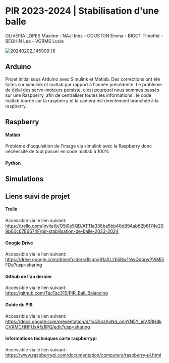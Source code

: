 # PIR 2023-2024 | Stabilisation d'une balle
OLIVEIRA LOPES Maxime - NAJI Inès - COUSTON Emma - BIGOT Timothé - BEGHIN Léa - VORMS Lucie

![20240202_145909 (1)](https://github.com/Moliveiralo/PIR-2324-StabilisationBalle/assets/133717115/8f52fa8f-02b0-4ea9-83f4-4813ad36bbab)

## Arduino 
Projet initial sous Arduino avec Simulink et Matlab.
Des corrections ont été faites sur simulink et matlab par rapport à l'année précédente.
Le problème de délai des servo-moteurs persiste, c'est pourquoi nous sommes passés sur une Raspberry, afin de centraliser toutes les informations : le code matlab tourne sur la raspberry et la caméra est directement branchée à la raspberry. 

## Raspberry 
  #### Matlab
  Problème d'acquisition de l'image via simulink avec la Raspberry donc nécéessité de tout passer en code matlab à 100%
  
  #### Python
  
## Simulations
 
## Liens suivi de projet
#### Trello
Accessible via le lien suivant: https://trello.com/invite/b/O5i0e5QD/ATTIa336ba5bb40d894ab62b6f74e209b60c67E6674F/pir-stabilisation-de-balle-2023-2024

#### Google Drive
Accessible via le lien suivant: https://drive.google.com/drive/folders/1lspng91aXL2b5Bw1NwQdorwPViMi5FDo?usp=sharing

#### Github de l'an dernier
Accessible via le lien suivant: https://github.com/TacTac315/PIR_Ball_Balancing

#### Guide du PIR
Accessible via le lien suivant: https://docs.google.com/presentation/d/1oQSozAxNd_onhYN5Y_eiVXRHdkCVRMCHHFUxAfs1lPQ/edit?usp=sharing

#### Informations techniques carte raspberrypi
Accessible via le lien suivant : https://www.raspberrypi.com/documentation/computers/raspberry-pi.html
